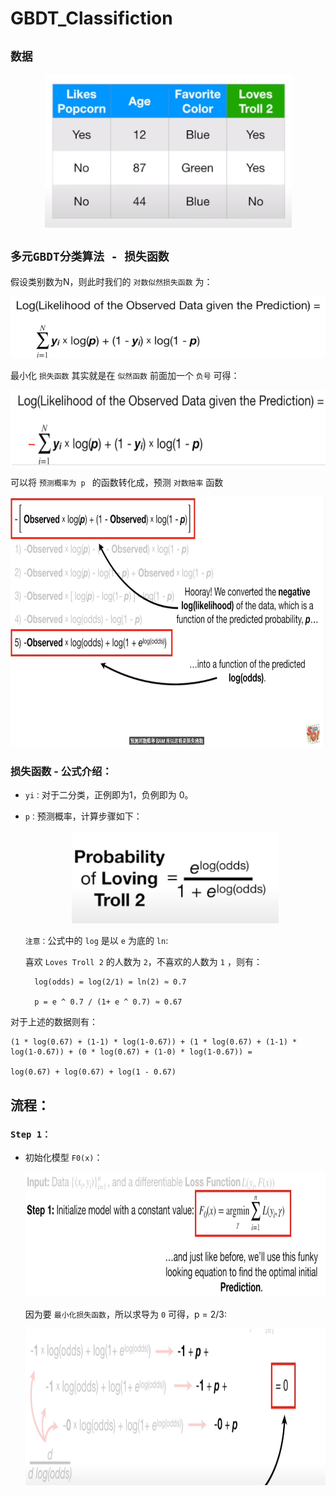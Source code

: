 # GBDT_Classifiction


## `数据`

<div align=center><img  src="./static/GBDT_Classifiction/data.png"/></div>

## `多元GBDT分类算法 - 损失函数`

假设类别数为N，则此时我们的 `对数似然损失函数` 为：

<div align=center><img  src="./static/GBDT_Classifiction/likelihood.png"/></div>

最小化 `损失函数` 其实就是在 `似然函数` 前面加一个 `负号` 可得：

<div align=center><img width="600" height="120"  src="./static/GBDT_Classifiction/loss_function.jpg"/></div>


可以将 `预测概率为 p ` 的函数转化成，预测 `对数赔率` 函数

<div align=center><img  width="800" height="400"  src="./static/GBDT_Classifiction/loss_function_transform.jpg"/></div>



### 损失函数 - 公式介绍：

* `yi：`对于二分类，正例即为1，负例即为 0。

* `p：`预测概率，计算步骤如下：

    <div align=center><img  src="./static/GBDT_Classifiction/probability.png"/></div>
    
    `注意：`公式中的 `log` 是以 `e` 为底的 `ln`:

    喜欢 `Loves Troll 2` 的人数为 `2`，不喜欢的人数为 `1` ，则有： 

        log(odds) = log(2/1) = ln(2) ≈ 0.7

        p = e ^ 0.7 / (1+ e ^ 0.7) ≈ 0.67 



对于上述的数据则有：

    (1 * log(0.67) + (1-1) * log(1-0.67)) + (1 * log(0.67) + (1-1) * log(1-0.67)) + (0 * log(0.67) + (1-0) * log(1-0.67)) =

    log(0.67) + log(0.67) + log(1 - 0.67) 


## 流程：

### `Step 1：`

* 初始化模型 `F0(x)`：

    <div align=center><img width="800" height="200" src="./static/GBDT_Classifiction/步骤1.jpg"/></div>

    因为要 `最小化损失函数`，所以求导为 `0` 可得，p = 2/3:

    <div align=center><img width="800" height="250" src="./static/GBDT_Classifiction/步骤1-2.jpg"/></div>

    












